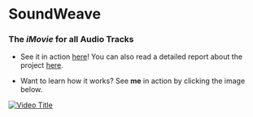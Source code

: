 # SoundWeave
### The _iMovie_ for all Audio Tracks

- See it in action [here](https://parthskansara.github.io/SoundWeave/)! You can also read a detailed report about the project [here]().

- Want to learn how it works? See **me** in action by clicking the image below.

[![Video Title](https://cdn.loom.com/sessions/thumbnails/8132bc0066184fe7bff59c703206c231-1709595722544-with-play.gif)](https://www.loom.com/share/8132bc0066184fe7bff59c703206c231?sid=3a2909f9-be12-49a6-8964-8b397972b741)


